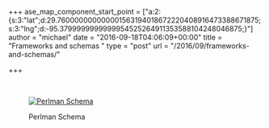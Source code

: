 +++
ase_map_component_start_point = ["a:2:{s:3:\"lat\";d:29.760000000000001563194018672220408916473388671875;s:3:\"lng\";d:-95.3799999999999954525264911353588104248046875;}"]
author = "michael"
date = "2016-09-18T04:06:09+00:00"
title = "Frameworks and schemas "
type = "post"
url = "/2016/09/frameworks-and-schemas/"

+++

&nbsp;<figure id="attachment_655" style="width: 744px" class="wp-caption aligncenter">

[<img class="size-medium wp-image-655" src="https://i0.wp.com/www.michaelhealy.info/wp-content/uploads/2016/09/File-Sep-18-11-35-46-AM-744x419.jpeg?fit=640%2C360" alt="Perlman Schema" srcset="https://i1.wp.com/www.michaelhealy.info/wp-content/uploads/2016/09/File-Sep-18-11-35-46-AM.jpeg?resize=744%2C419 744w, https://i1.wp.com/www.michaelhealy.info/wp-content/uploads/2016/09/File-Sep-18-11-35-46-AM.jpeg?resize=420%2C236 420w, https://i1.wp.com/www.michaelhealy.info/wp-content/uploads/2016/09/File-Sep-18-11-35-46-AM.jpeg?resize=768%2C432 768w, https://i1.wp.com/www.michaelhealy.info/wp-content/uploads/2016/09/File-Sep-18-11-35-46-AM.jpeg?resize=1200%2C675 1200w, https://i1.wp.com/www.michaelhealy.info/wp-content/uploads/2016/09/File-Sep-18-11-35-46-AM.jpeg?resize=150%2C84 150w, https://i1.wp.com/www.michaelhealy.info/wp-content/uploads/2016/09/File-Sep-18-11-35-46-AM.jpeg?resize=600%2C338 600w, https://i1.wp.com/www.michaelhealy.info/wp-content/uploads/2016/09/File-Sep-18-11-35-46-AM.jpeg?resize=480%2C270 480w, https://i1.wp.com/www.michaelhealy.info/wp-content/uploads/2016/09/File-Sep-18-11-35-46-AM.jpeg?resize=1250%2C703 1250w, https://i1.wp.com/www.michaelhealy.info/wp-content/uploads/2016/09/File-Sep-18-11-35-46-AM.jpeg?resize=400%2C225 400w, https://i1.wp.com/www.michaelhealy.info/wp-content/uploads/2016/09/File-Sep-18-11-35-46-AM.jpeg?w=1280 1280w" sizes="(max-width: 640px) 100vw, 640px" data-recalc-dims="1" />][1]<figcaption class="wp-caption-text">Perlman Schema</figcaption></figure>

 [1]: https://i1.wp.com/www.michaelhealy.info/wp-content/uploads/2016/09/File-Sep-18-11-35-46-AM.jpeg